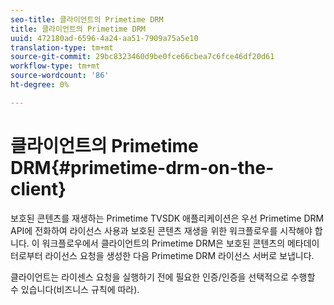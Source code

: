 ```yaml
---
seo-title: 클라이언트의 Primetime DRM
title: 클라이언트의 Primetime DRM
uuid: 472180ad-6596-4a24-aa51-7909a75a5e10
translation-type: tm+mt
source-git-commit: 29bc8323460d9be0fce66cbea7c6fce46df20d61
workflow-type: tm+mt
source-wordcount: '86'
ht-degree: 0%

---
```



# 클라이언트의 Primetime DRM{#primetime-drm-on-the-client}

보호된 콘텐츠를 재생하는 Primetime TVSDK 애플리케이션은 우선 Primetime DRM API에 전화하여 라이선스 사용과 보호된 콘텐츠 재생을 위한 워크플로우를 시작해야 합니다. 이 워크플로우에서 클라이언트의 Primetime DRM은 보호된 콘텐츠의 메타데이터로부터 라이선스 요청을 생성한 다음 Primetime DRM 라이선스 서버로 보냅니다.

클라이언트는 라이센스 요청을 실행하기 전에 필요한 인증/인증을 선택적으로 수행할 수 있습니다(비즈니스 규칙에 따라).
